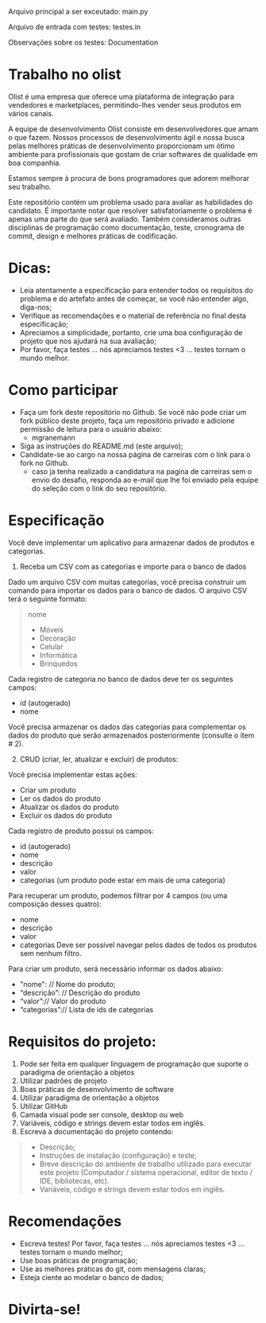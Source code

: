 Arquivo principal a ser exceutado: main.py

Arquivo de entrada com testes: testes.in

Observações sobre os testes: Documentation

# Trabalho no olist
Olist é uma empresa que oferece uma plataforma de integração para vendedores e marketplaces, permitindo-lhes vender seus produtos em vários canais.

A equipe de desenvolvimento Olist consiste em desenvolvedores que amam o que fazem. Nossos processos de desenvolvimento ágil e nossa busca pelas melhores práticas de desenvolvimento proporcionam um ótimo ambiente para profissionais que gostam de criar softwares de qualidade em boa companhia.

Estamos sempre à procura de bons programadores que adorem melhorar seu trabalho. 

Este repositório contém um problema usado para avaliar as habilidades do candidato. É importante notar que resolver satisfatoriamente o problema é apenas uma parte do que será avaliado. Também consideramos outras disciplinas de programação como documentação, teste, cronograma de commit, design e melhores práticas de codificação.


# Dicas:

* Leia atentamente a especificação para entender todos os requisitos do problema e do artefato antes de começar, se você não entender algo, diga-nos;
* Verifique as recomendações e o material de referência no final desta especificação;
* Apreciamos a simplicidade, portanto, crie uma boa configuração de projeto que nos ajudará na sua avaliação;
* Por favor, faça testes ... nós apreciamos testes <3 ... testes tornam o mundo melhor.

# Como participar
* Faça um fork deste repositório no Github. Se você não pode criar um fork público deste projeto, faça um repositório privado e adicione permissão de leitura para o usuário abaixo:
  + mgranemann
* Siga as instruções do README.md (este arquivo);
* Candidate-se ao cargo na nossa página de carreiras com o link para o fork no Github.
  + caso ja tenha realizado a candidatura na pagina de carreiras sem o envio do desafio, responda ao e-mail que lhe foi enviado pela equipe do seleção com o link do seu repositório.



# Especificação
Você deve implementar um aplicativo para armazenar dados de produtos e categorias.

1. Receba um CSV com as categorias e importe para o banco de dados

  Dado um arquivo CSV com muitas categorias, você precisa construir um comando para importar os dados para o banco de dados. O arquivo CSV terá o seguinte formato:

> nome
> * Móveis
> * Decoração
> * Celular 
> * Informática
> * Brinquedos

Cada registro de categoria no banco de dados deve ter os seguintes campos:
* id (autogerado)
* nome

Você precisa armazenar os dados das categorias para complementar os dados do produto que serão armazenados posteriormente (consulte o item # 2).


2. CRUD (criar, ler, atualizar e excluir) de produtos:

Você precisa implementar estas ações:
* Criar um produto
* Ler os dados do produto
* Atualizar os dados do produto
* Excluir os dados do produto

Cada registro de produto possui os campos:
* id (autogerado)
* nome
* descrição
* valor
* categorias (um produto pode estar em mais de uma categoria)

Para recuperar um produto, podemos filtrar por 4 campos (ou uma composição desses quatro):
* nome
* descrição
* valor
* categorias
Deve ser possível navegar pelos dados de todos os produtos sem nenhum filtro.

Para criar um produto, será necessário informar os dados abaixo:
* "nome": // Nome do produto;
* “descrição”: // Descrição do produto
* “valor”:// Valor do produto
* “categorias”:// Lista de ids de categorias


# Requisitos do projeto:
1. Pode ser feita em qualquer linguagem de programação que suporte o paradigma de orientação a objetos
2. Utilizar padrões de projeto
3. Boas práticas de desenvolvimento de software
4. Utilizar paradigma de orientação a objetos
5. Utilizar GitHub
6. Camada visual pode ser console, desktop ou web
7. Variáveis, código e strings devem estar todos em inglês.
8. Escreva a documentação do projeto contendo:

>  * Descrição;
>  * Instruções de instalação (configuração) e teste;
>  * Breve descrição do ambiente de trabalho utilizado para executar este projeto (Computador / sistema operacional, editor de texto / IDE, bibliotecas, etc).
>  * Variáveis, código e strings devem estar todos em inglês.
  
# Recomendações
  * Escreva testes! Por favor, faça testes ... nós apreciamos testes <3 ... testes tornam o mundo melhor;
  * Use boas práticas de programação;
  * Use as melhores práticas do git, com mensagens claras;
  * Esteja ciente ao modelar o banco de dados;

# Divirta-se!


